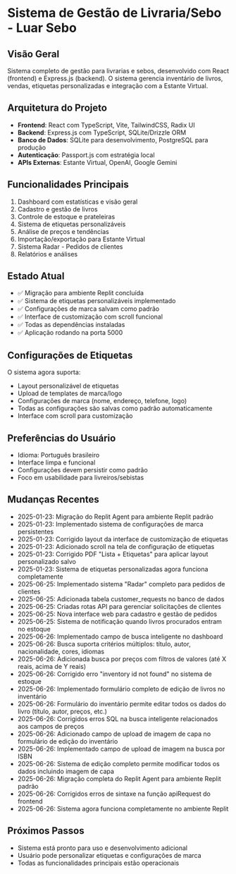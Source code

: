 # Sistema de Gestão de Livraria/Sebo - Luar Sebo

## Visão Geral
Sistema completo de gestão para livrarias e sebos, desenvolvido com React (frontend) e Express.js (backend). O sistema gerencia inventário de livros, vendas, etiquetas personalizadas e integração com a Estante Virtual.

## Arquitetura do Projeto
- **Frontend**: React com TypeScript, Vite, TailwindCSS, Radix UI
- **Backend**: Express.js com TypeScript, SQLite/Drizzle ORM
- **Banco de Dados**: SQLite para desenvolvimento, PostgreSQL para produção
- **Autenticação**: Passport.js com estratégia local
- **APIs Externas**: Estante Virtual, OpenAI, Google Gemini

## Funcionalidades Principais
1. Dashboard com estatísticas e visão geral
2. Cadastro e gestão de livros
3. Controle de estoque e prateleiras
4. Sistema de etiquetas personalizáveis
5. Análise de preços e tendências
6. Importação/exportação para Estante Virtual
7. Sistema Radar - Pedidos de clientes
8. Relatórios e análises

## Estado Atual
- ✅ Migração para ambiente Replit concluída
- ✅ Sistema de etiquetas personalizáveis implementado
- ✅ Configurações de marca salvam como padrão
- ✅ Interface de customização com scroll funcional
- ✅ Todas as dependências instaladas
- ✅ Aplicação rodando na porta 5000

## Configurações de Etiquetas
O sistema agora suporta:
- Layout personalizável de etiquetas
- Upload de templates de marca/logo
- Configurações de marca (nome, endereço, telefone, logo)
- Todas as configurações são salvas como padrão automaticamente
- Interface com scroll para customização

## Preferências do Usuário
- Idioma: Português brasileiro
- Interface limpa e funcional
- Configurações devem persistir como padrão
- Foco em usabilidade para livreiros/sebistas

## Mudanças Recentes
- 2025-01-23: Migração do Replit Agent para ambiente Replit padrão
- 2025-01-23: Implementado sistema de configurações de marca persistentes
- 2025-01-23: Corrigido layout da interface de customização de etiquetas
- 2025-01-23: Adicionado scroll na tela de configuração de etiquetas
- 2025-01-23: Corrigido PDF "Lista + Etiquetas" para aplicar layout personalizado salvo
- 2025-01-23: Sistema de etiquetas personalizadas agora funciona completamente
- 2025-06-25: Implementado sistema "Radar" completo para pedidos de clientes
- 2025-06-25: Adicionada tabela customer_requests no banco de dados
- 2025-06-25: Criadas rotas API para gerenciar solicitações de clientes
- 2025-06-25: Nova interface web para cadastro e gestão de pedidos
- 2025-06-25: Sistema de notificação quando livros procurados entram no estoque
- 2025-06-26: Implementado campo de busca inteligente no dashboard
- 2025-06-26: Busca suporta critérios múltiplos: título, autor, nacionalidade, cores, idiomas
- 2025-06-26: Adicionada busca por preços com filtros de valores (até X reais, acima de Y reais)
- 2025-06-26: Corrigido erro "inventory id not found" no sistema de estoque
- 2025-06-26: Implementado formulário completo de edição de livros no inventário
- 2025-06-26: Formulário do inventário permite editar todos os dados do livro (título, autor, preços, etc.)
- 2025-06-26: Corrigidos erros SQL na busca inteligente relacionados aos campos de preços
- 2025-06-26: Adicionado campo de upload de imagem de capa no formulário de edição do inventário
- 2025-06-26: Implementado campo de upload de imagem na busca por ISBN
- 2025-06-26: Sistema de edição completo permite modificar todos os dados incluindo imagem de capa
- 2025-06-26: Migração completa do Replit Agent para ambiente Replit padrão
- 2025-06-26: Corrigidos erros de sintaxe na função apiRequest do frontend
- 2025-06-26: Sistema agora funciona completamente no ambiente Replit

## Próximos Passos
- Sistema está pronto para uso e desenvolvimento adicional
- Usuário pode personalizar etiquetas e configurações de marca
- Todas as funcionalidades principais estão operacionais